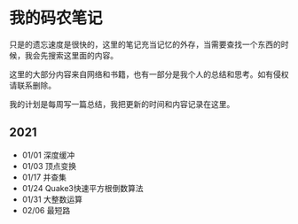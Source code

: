 # 我的码农笔记

只是的遗忘速度是很快的，这里的笔记充当记忆的外存，当需要查找一个东西的时候，我会先搜索这里面的内容。

这里的大部分内容来自网络和书籍，也有一部分是我个人的总结和思考。如有侵权请联系删除。

我的计划是每周写一篇总结，我把更新的时间和内容记录在这里。

## 2021
- 01/01 深度缓冲
- 01/03 顶点变换
- 01/17 并查集
- 01/24 Quake3快速平方根倒数算法
- 01/31 大整数运算
- 02/06 最短路